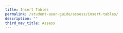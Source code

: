 ```yaml
---
title: Insert Tables
permalink: /student-user-guide/assess/insert-tables/
description: ""
third_nav_title: Assess
---
```


